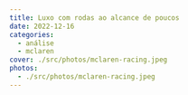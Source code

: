 ```yaml
---
title: Luxo com rodas ao alcance de poucos
date: 2022-12-16
categories:
  - análise
  - mclaren
cover: ./src/photos/mclaren-racing.jpeg
photos:
  - ./src/photos/mclaren-racing.jpeg
---
```

